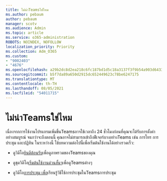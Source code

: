 ```yaml
---
title: ไม่น่าTeamsใช่ไหม
ms.author: pebaum
author: pebaum
manager: scotv
ms.audience: Admin
ms.topic: article
ms.service: o365-administration
ROBOTS: NOINDEX, NOFOLLOW
localization_priority: Priority
ms.collection: Adm_O365
ms.custom:
- "9002403"
- "4676"
ms.openlocfilehash: a29b2dc8d2ea218c6fc187bd1d5c18a3137f3f9b54a903d6433063c233f1996c
ms.sourcegitcommit: b5f7da89a650d2915dc652449623c78be6247175
ms.translationtype: MT
ms.contentlocale: th-TH
ms.lasthandoff: 08/05/2021
ms.locfileid: "54011715"
---
```

# <a name="new-to-teams"></a>ไม่น่าTeamsใช่ไหม

เนื่องจากการใช้งานโปรแกรมเพิ่มขึ้นTeamsอาจใช้เวลาถึง 24 ชั่วโมงก่อนที่คุณจะได้รับการตั้งค่าอย่างสมบูรณ์ จนกว่าจะถึงตอนนี้ คุณอาจไม่สามารถเข้าถึงฟีเจอร์บางอย่างTeams เช่น การโทร การประชุม และปฏิทิน ในระหว่างนี้ ใช้บทความต่อไปนี้เพื่อเริ่มต้นใช้งานได้อย่างรวดเร็ว: 

- ดูวิดีโอ[ยินดีต้อนรับ](https://support.office.com/article/welcome-to-microsoft-teams-b98d533f-118e-4bae-bf44-3df2470c2b12)เพื่อดูภาพรวมของTeamsของคุณ

- ดูชุดวิดีโอ[เริ่มต้นใช้งานด่วนสั้นๆ](https://support.office.com/article/video-what-is-microsoft-teams-422bf3aa-9ae8-46f1-83a2-e65720e1a34d)เพื่อดูTeamsต่างๆ

- ดูวิดีโอ[การประชุม เพื่อ](https://support.office.com/article/join-a-teams-meeting-078e9868-f1aa-4414-8bb9-ee88e9236ee4)เรียนรู้วิธีใช้การประชุมในTeamsการประชุม
